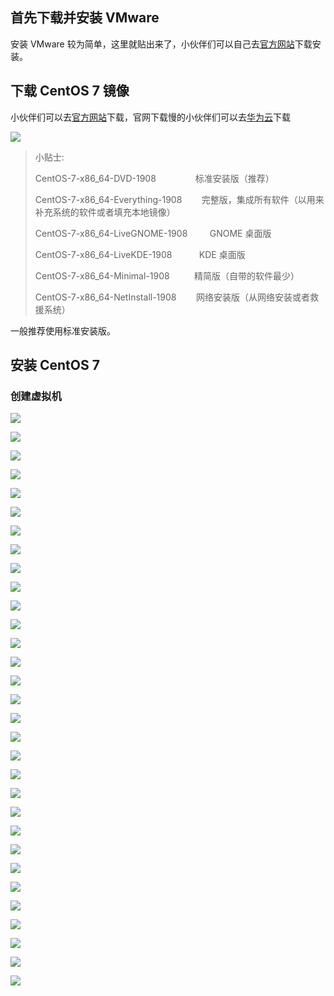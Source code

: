 ## 首先下载并安装 VMware

安装 VMware 较为简单，这里就贴出来了，小伙伴们可以自己去[官方网站](https://www.vmware.com)下载安装。

## 下载 CentOS 7 镜像

小伙伴们可以去[官方网站](http://isoredirect.centos.org/centos/7/isos/x86_64/)下载，官网下载慢的小伙伴们可以去[华为云](http://mirrors.huaweicloud.com/centos/7.7.1908/isos/x86_64/)下载

![](https://img2018.cnblogs.com/blog/1326851/202001/1326851-20200116175040894-594174732.png)

>小贴士:
>
> CentOS-7-x86_64-DVD-1908                   标准安装版（推荐）
>
> CentOS-7-x86_64-Everything-1908            完整版，集成所有软件（以用来补充系统的软件或者填充本地镜像）
>
> CentOS-7-x86_64-LiveGNOME-1908             GNOME 桌面版  
>
> CentOS-7-x86_64-LiveKDE-1908               KDE 桌面版  
>
> CentOS-7-x86_64-Minimal-1908               精简版（自带的软件最少）
>
> CentOS-7-x86_64-NetInstall-1908            网络安装版（从网络安装或者救援系统）

一般推荐使用标准安装版。

## 安装 CentOS 7

### 创建虚拟机

![](https://img2018.cnblogs.com/blog/1326851/202001/1326851-20200116175159116-830143271.png)

![](https://img2018.cnblogs.com/blog/1326851/202001/1326851-20200116175243466-1590414318.png)

![](https://img2018.cnblogs.com/blog/1326851/202001/1326851-20200116175628551-243479869.png)

![](https://img2018.cnblogs.com/blog/1326851/202001/1326851-20200116175813967-1520894812.png)

![](https://img2018.cnblogs.com/blog/1326851/202001/1326851-20200116175958503-259976874.png)

![](https://img2018.cnblogs.com/blog/1326851/202001/1326851-20200116180135894-710157707.png)

![](https://img2018.cnblogs.com/blog/1326851/202001/1326851-20200116180301159-507019049.png)

![](https://img2018.cnblogs.com/blog/1326851/202001/1326851-20200116180421957-438150051.png)

![](https://img2018.cnblogs.com/blog/1326851/202001/1326851-20200116180752301-1459080106.png)

![](https://img2018.cnblogs.com/blog/1326851/202001/1326851-20200116180845313-1794516526.png)

![](https://img2018.cnblogs.com/blog/1326851/202001/1326851-20200116180938810-1283686676.png)

![](https://img2018.cnblogs.com/blog/1326851/202001/1326851-20200116181024733-93406783.png)

![](https://img2018.cnblogs.com/blog/1326851/202001/1326851-20200116181145929-1590235116.png)

![](https://img2018.cnblogs.com/blog/1326851/202001/1326851-20200116181218094-895819621.png)

![](https://img2018.cnblogs.com/blog/1326851/202001/1326851-20200116181244734-62701441.png)

![](https://img2018.cnblogs.com/blog/1326851/202001/1326851-20200116181329397-2082342035.png)

![](https://img2018.cnblogs.com/blog/1326851/202001/1326851-20200116181359810-1155591263.png)

![](https://img2018.cnblogs.com/blog/1326851/202001/1326851-20200116181429796-399261109.png)

![](https://img2018.cnblogs.com/blog/1326851/202001/1326851-20200116181514996-519272536.png)

![](https://img2018.cnblogs.com/blog/1326851/202001/1326851-20200116181613378-858249149.png)

![](https://img2018.cnblogs.com/blog/1326851/202001/1326851-20200116181835073-2046751235.png)

![](https://img2018.cnblogs.com/blog/1326851/202001/1326851-20200116182110681-637004631.png)

![](https://img2018.cnblogs.com/blog/1326851/202001/1326851-20200116183023936-676389996.png)

![](https://img2018.cnblogs.com/blog/1326851/202001/1326851-20200116183049230-870456444.png)

![](https://img2018.cnblogs.com/blog/1326851/202001/1326851-20200116183127887-1767177484.png)

![](https://img2018.cnblogs.com/blog/1326851/202001/1326851-20200116183214194-1153147934.png)

![](https://img2018.cnblogs.com/blog/1326851/202001/1326851-20200116183239671-555269572.png)

![](https://img2018.cnblogs.com/blog/1326851/202001/1326851-20200116183344667-835846246.png)

![](https://img2018.cnblogs.com/blog/1326851/202001/1326851-20200116183424055-970240701.png)

![](https://img2018.cnblogs.com/blog/1326851/202001/1326851-20200116183645671-1073100919.png)

![](https://img2018.cnblogs.com/blog/1326851/202001/1326851-20200116184034049-898978228.png)
